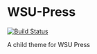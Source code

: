 # WSU-Press

[![Build Status](https://travis-ci.org/washingtonstateuniversity/wsupress.wsu.edu.svg?branch=master)](https://travis-ci.org/washingtonstateuniversity/wsupress.wsu.edu)

A child theme for WSU Press
